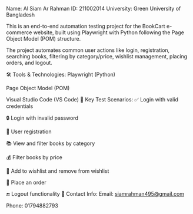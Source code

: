 Name: Al Siam Ar Rahman
ID: 211002014
University: Green University of Bangladesh

This is an end-to-end automation testing project for the BookCart e-commerce website, built using Playwright with Python following the Page Object Model (POM) structure.

The project automates common user actions like login, registration, searching books, filtering by category/price, wishlist management, placing orders, and logout.

🛠 Tools & Technologies:
Playwright (Python)

Page Object Model (POM)

Visual Studio Code (VS Code)
🧪 Key Test Scenarios:
✅ Login with valid credentials

🔒 Login with invalid password

📝 User registration

📚 View and filter books by category

💰 Filter books by price

💖 Add to wishlist and remove from wishlist

🛒 Place an order

🔚 Logout functionality
📧 Contact Info:
Email: siamrahman495@gmail.com

Phone: 01794882793
